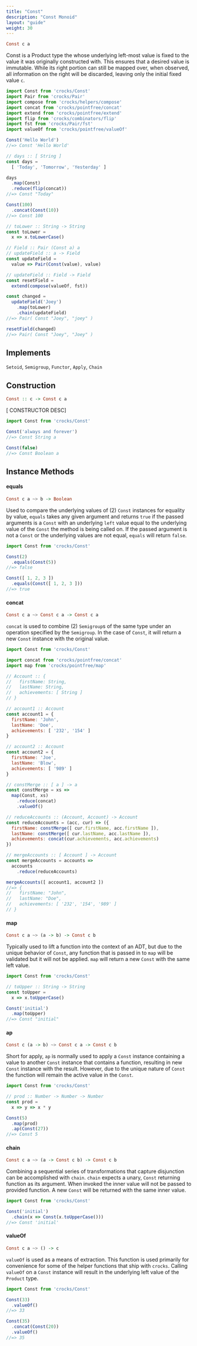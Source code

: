 ```yaml
---
title: "Const"
description: "Const Monoid"
layout: "guide"
weight: 30
---
```


```haskell
Const c a
```

Const is a Product type the whose underlying left-most value is fixed to the
value it was originally constructed with. This ensures that a desired value is
immutable. While its right portion can still be mapped over, when observed, all
information on the right will be discarded, leaving only the initial fixed
value `c`.

```javascript
import Const from 'crocks/Const'
import Pair from 'crocks/Pair'
import compose from 'crocks/helpers/compose'
import concat from 'crocks/pointfree/concat'
import extend from 'crocks/pointfree/extend'
import flip from 'crocks/combinators/flip'
import fst from 'crocks/Pair/fst'
import valueOf from 'crocks/pointfree/valueOf'

Const('Hello World')
//=> Const 'Hello World'

// days :: [ String ]
const days =
  [ 'Today', 'Tomorrow', 'Yesterday' ]

days
  .map(Const)
  .reduce(flip(concat))
//=> Const "Today"

Const(100)
  .concat(Const(10))
//=> Const 100

// toLower :: String -> String
const toLower =
  x => x.toLowerCase()

// Field :: Pair (Const a) a
// updateField :: a -> Field
const updateField =
  value => Pair(Const(value), value)

// updateField :: Field -> Field
const resetField =
  extend(compose(valueOf, fst))

const changed =
  updateField('Joey')
    .map(toLower)
    .chain(updateField)
//=> Pair( Const "Joey", "joey" )

resetField(changed)
//=> Pair( Const "Joey", "Joey" )
```

<article id="topic-implements">

## Implements
`Setoid`, `Semigroup`, `Functor`, `Apply`, `Chain`

</article>

<article id="topic-construction">

## Construction

```haskell
Const :: c -> Const c a
```

[ CONSTRUCTOR DESC]

```javascript
import Const from 'crocks/Const'

Const('always and forever')
//=> Const String a

Const(false)
//=> Const Boolean a
```

</article>

<article id="topic-instance">

## Instance Methods

#### equals

```haskell
Const c a ~> b -> Boolean
```

Used to compare the underlying values of (2) `Const` instances for equality by
value, `equals` takes any given argument and returns `true` if the passed
arguments is a `Const` with an underlying `left` value equal to the underlying
value of the `Const` the method is being called on. If the passed argument is
not a `Const` or the underlying values are not equal, `equals` will
return `false`.

```javascript
import Const from 'crocks/Const'

Const(2)
  .equals(Const(5))
//=> false

Const([ 1, 2, 3 ])
  .equals(Const([ 1, 2, 3 ]))
//=> true
```

#### concat

```haskell
Const c a ~> Const c a -> Const c a
```

`concat` is used to combine (2) `Semigroup`s of the same type under an operation
specified by the `Semigroup`. In the case of `Const`, it will return a new
`Const` instance with the original value.

```javascript
import Const from 'crocks/Const'

import concat from 'crocks/pointfree/concat'
import map from 'crocks/pointfree/map'

// Account :: {
//   firstName: String,
//   lastName: String,
//   achievements: [ String ]
// }

// account1 :: Account
const account1 = {
  firstName: 'John',
  lastName: 'Doe',
  achievements: [ '232', '154' ]
}

// account2 :: Account
const account2 = {
  firstName: 'Joe',
  lastName: 'Blow',
  achievements: [ '989' ]
}

// constMerge :: [ a ] -> a
const constMerge = xs =>
  map(Const, xs)
    .reduce(concat)
    .valueOf()

// reduceAccounts :: (Account, Account) -> Account
const reduceAccounts = (acc, cur) => ({
  firstName: constMerge([ cur.firstName, acc.firstName ]),
  lastName: constMerge([ cur.lastName, acc.lastName ]),
  achievements: concat(cur.achievements, acc.achievements)
})

// mergeAccounts :: [ Account ] -> Account
const mergeAccounts = accounts =>
  accounts
    .reduce(reduceAccounts)

mergeAccounts([ account1, account2 ])
//=> {
//   firstName: "John",
//   lastName: "Doe",
//   achievements: [ '232', '154', '989' ]
// }
```

#### map

```haskell
Const c a ~> (a -> b) -> Const c b
```

Typically used to lift a function into the context of an ADT, but due to the
unique behavior of `Const`, any function that is passed in to `map` will be
validated but it will not be applied. `map` will return a new `Const`
with the same left value.

```javascript
import Const from 'crocks/Const'

// toUpper :: String -> String
const toUpper =
  x => x.toUpperCase()

Const('initial')
  .map(toUpper)
//=> Const "initial"
```

#### ap

```haskell
Const c (a -> b) ~> Const c a -> Const c b
```

Short for apply, `ap` is normally used to apply a `Const` instance containing a
value to another `Const` instance that contains a function, resulting in new
`Const` instance with the result. However, due to the unique nature of `Const`
the function will remain the active value in the `Const`.

```javascript
import Const from 'crocks/Const'

// prod :: Number -> Number -> Number
const prod =
  x => y => x * y

Const(5)
  .map(prod)
  .ap(Const(27))
//=> Const 5
```

#### chain

```haskell
Const c a ~> (a -> Const c b) -> Const c b
```

Combining a sequential series of transformations that capture disjunction can
be accomplished with `chain`. `chain` expects a unary, `Const` returning
function as its argument. When invoked the inner value will not be passed to
provided function. A new `Const` will be returned with the same inner value.

```javascript
import Const from 'crocks/Const'

Const('initial')
  .chain(x => Const(x.toUpperCase()))
//=> Const 'initial'
```

#### valueOf

```haskell
Const c a ~> () -> c
```

`valueOf` is used as a means of extraction. This function
is used primarily for convenience for some of the helper functions that ship
with `crocks`. Calling `valueOf` on a `Const` instance will result in the
underlying left value of the `Product` type.

```javascript
import Const from 'crocks/Const'

Const(33)
  .valueOf()
//=> 33

Const(35)
  .concat(Const(20))
  .valueOf()
//=> 35
```

</article>
